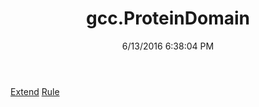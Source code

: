 ﻿---
title: gcc.ProteinDomain
date: 6/13/2016 6:38:04 PM
---

[Extend](T-gcc.ProteinDomain.Extend.html)
[Rule](T-gcc.ProteinDomain.Rule.html)
